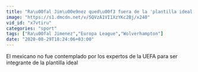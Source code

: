 ```yaml
---
title: "Ra\u00fal Jim\u00e9nez qued\u00f3 fuera de la 'plantilla ideal' de la Europa League"
image: "https://s1.dmcdn.net/v/SQVzA1VI1XzYKc2Bj/x240"
vid_id: "x7vtiru"
categories: "sport"
tags: ["Ra\u00fal Jimenez","Europa League","Wolverhampton"]
date: "2020-08-29T18:24:06+03:00"
---
```

El mexicano no fue contemplado por los expertos de la UEFA para ser integrante de la plantilla ideal
